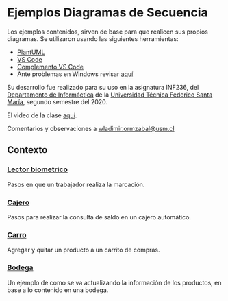 # Ejemplos Diagramas de Secuencia

Los ejemplos contenidos, sirven de base para que realicen sus propios diagramas. Se utilizaron usando las siguientes herramientas:

* [PlantUML](https://plantuml.com/)
* [VS Code](https://code.visualstudio.com/)
* [Complemento VS Code](https://marketplace.visualstudio.com/items?itemName=Mebrahtom.plantumlpreviewer)
* Ante problemas en Windows revisar [aquí](https://stackoverflow.com/questions/53856294/plantuml-extension-for-visual-studio-code-on-windows-only-working-with-sequence)

Su desarrollo fue realizado para su uso en la asignatura INF236, del [Departamento de Informáctica](https://www.inf.utfsm.cl/) de la [Universidad Técnica Federico Santa María](https://www.usm.cl/), segundo semestre del 2020.

El video de la clase [aquí]().

Comentarios y observaciones a [wladimir.ormzabal@usm.cl](mailto:wladimir.ormazabal@usm.cl)

## Contexto

### [Lector biometrico](ejemplo-diagrama-secuencia-biometrico.puml)

Pasos en que un trabajador realiza la marcación.

### [Cajero](ejemplo-diagrama-secuencia-cajero.puml)

Pasos para realizar la consulta de saldo en un cajero automático.

### [Carro](ejemplo-diagrama-secuencia-carro.puml)

Agregar y quitar un producto a un carrito de compras.

### [Bodega](ejemplo-diagrama-secuencia-bodega.puml)

Un ejemplo de como se va actualizando la información de los productos, en base a lo contenido en una bodega.
